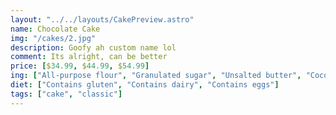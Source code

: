 ```yaml
---
layout: "../../layouts/CakePreview.astro"
name: Chocolate Cake
img: "/cakes/2.jpg"
description: Goofy ah custom name lol
comment: Its alright, can be better
price: [$34.99, $44.99, $54.99]
ing: ["All-purpose flour", "Granulated sugar", "Unsalted butter", "Cocoa powder"]
diet: ["Contains gluten", "Contains dairy", "Contains eggs"]
tags: ["cake", "classic"]
---
```

